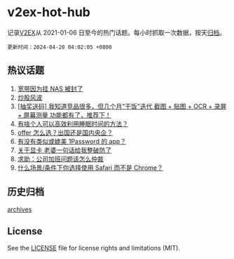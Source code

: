 # v2ex-hot-hub

 记录[V2EX](https://www.v2ex.com/)从 2021-01-06 日至今的热门话题。每小时抓取一次数据，按天[归档](archives)。

`更新时间：2024-04-20 04:02:05 +0800`

## 热议话题

1. [宽带因为挂 NAS 被封了](https://www.v2ex.com/t/1033800)
1. [炒股风波](https://www.v2ex.com/t/1033945)
1. [[抽奖送码] 我知道竞品很多，但几个月"干饭"迭代 截图 + 贴图 + OCR + 录屏 + 屏幕测量 功能都有了，推荐下！](https://www.v2ex.com/t/1033803)
1. [有啥个人可以高效利用睡眠时间的方法？](https://www.v2ex.com/t/1033796)
1. [offer 怎么选？出国还是国内央企？](https://www.v2ex.com/t/1033840)
1. [有没有类似或媲美 1Password 的 app？](https://www.v2ex.com/t/1033795)
1. [关于显卡 老婆一句话给我整破防了](https://www.v2ex.com/t/1033919)
1. [求助：公司加班问题该怎么仲裁](https://www.v2ex.com/t/1033844)
1. [什么场景/条件下你选择使用 Safari 而不是 Chrome？](https://www.v2ex.com/t/1033954)

## 历史归档

[archives](archives)

## License

See the [LICENSE](LICENSE) file for license rights and limitations (MIT).
